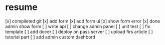 
# resume
[x] compileted git 
[x] add form
[x] add form ui
[x] show form error
[x] done admin show form 
[ ] write api
[ ] change admin panel
[ ] unit test
[ ] fix template
[ ] add docer
[ ] deploy on pass server
[ ] upload firs article
[ ] tutorial part 
[ ] add admin custom dashbord

